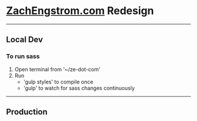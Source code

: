 # [ZachEngstrom.com](http://zachengstrom.com) Redesign

---

## Local Dev
### To run sass

1. Open terminal from '~/ze-dot-com'
2. Run
	* 'gulp styles' to compile once  
	* 'gulp' to watch for sass changes continuously 

---

## Production